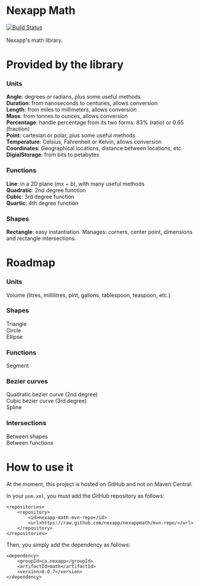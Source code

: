 # Nexapp Math
[![Build Status](https://travis-ci.org/Nexapp/NexappMath.svg?branch=master)](https://travis-ci.org/Nexapp/NexappMath) 
<br /> <br />
Nexapp's math library.

# Provided by the library
### Units
**Angle**: degrees or radians, plus some useful methods <br />
**Duration**: from nanoseconds to centuries, allows conversion <br />
**Length**: from miles to millimeters, allows conversion <br />
**Mass**: from tonnes to ounces, allows conversion <br />
**Percentage**: handle percentage from its two forms: 83% (ratio) or 0.65 (fraction) <br />
**Point**: cartesian or polar, plus some useful methods <br />
**Temperature**: Celsius, Fahrenheit or Kelvin, allows conversion <br />
**Coordinates**: Geographical locations, distance between locations, etc.
**DigialStorage**: from bits to petabytes

### Functions
**Line**: in a 2D plane (mx + b), with many useful methods <br />
**Quadratic**: 2nd degree function <br />
**Cubic**: 3rd degree function <br />
**Quartic**: 4th degree function

### Shapes
**Rectangle**: easy instantiation. Manages: corners, center point, dimensions and rectangle intersections.

# Roadmap
### Units
Volume (litres, millilitres, pint, gallons, tablespoon, teaspoon, etc.) <br />

### Shapes
Triangle <br />
Circle <br />
Ellipse

### Functions
Segment <br />

### Bezier curves
Quadratic bezier curve (2nd degree) <br />
Cubic bezier curve (3rd degree) <br />
Spline

### Intersections
Between shapes <br />
Between functions

# How to use it
At the moment, this project is hosted on GitHub and not on Maven Central.

In your `pom.xml`, you must add the GitHub repository as follows:
```
<repositories>
	<repository>
		<id>nexapp-math-mvn-repo</id>
		<url>https://raw.github.com/nexapp/nexappmath/mvn-repo/</url>
	</repository>
</repositories>
```

Then, you simply add the dependency as follows:
```
<dependency>
	<groupId>ca.nexapp</groupId>
	<artifactId>math</artifactId>
	<version>0.0.7</version>
</dependency>
```
